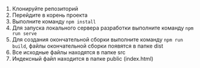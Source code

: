  1. Клонируйте репозиторий
 2. Перейдите в корень проекта
 3. Выполните команду `npm install`
 4. Для запуска локального сервера разработки выполните команду `npm run serve`
 5. Для создания окончательной сборки выполните команду `npm run build`, файлы окончательной сборки появятся в папке dist
 6. Все исходные файлы находятся в папке src
 7. Индексный файл находится в папке public (index.html)
